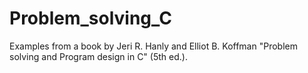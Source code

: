 # Problem_solving_C

Examples from a book by Jeri R. Hanly and Elliot B. Koffman "Problem solving and Program design in C" (5th ed.).
